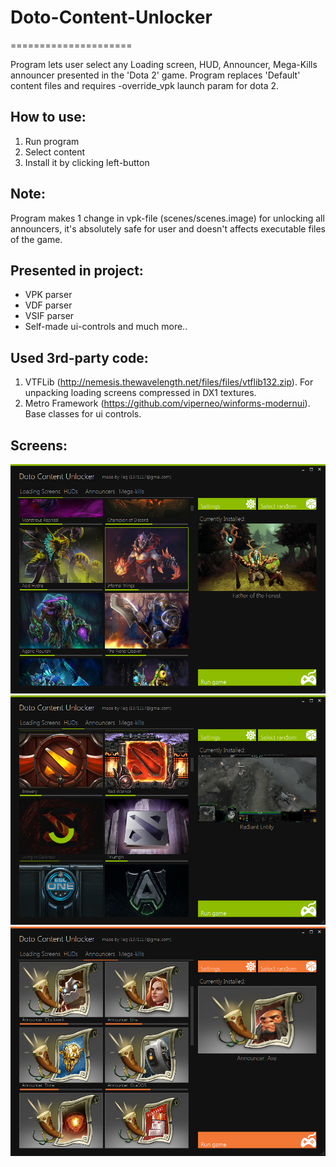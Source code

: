 # Doto-Content-Unlocker
=====================

Program lets user select any Loading screen, HUD, Announcer, Mega-Kills announcer presented in the 'Dota 2' game. Program replaces 'Default' content files and requires -override_vpk launch param for dota 2.

## How to use: 
1. Run program
2. Select content
3. Install it by clicking left-button

## Note:
Program makes 1 change in vpk-file (scenes/scenes.image) for unlocking all announcers, it's absolutely safe for user and doesn't affects executable files of the game.

## Presented in project:
* VPK parser
* VDF parser
* VSIF parser
* Self-made ui-controls and much more..

## Used 3rd-party code:
1. VTFLib (http://nemesis.thewavelength.net/files/files/vtflib132.zip). For unpacking loading screens compressed in DX1 textures.
2. Metro Framework (https://github.com/viperneo/winforms-modernui). Base classes for ui controls.

## Screens:
![01](/screenshots/01.png?raw=true "Loading screens. green theme")
![02](/screenshots/02.png?raw=true "Installing HUD")
![03](/screenshots/03.png?raw=true "Announcers. orange theme")